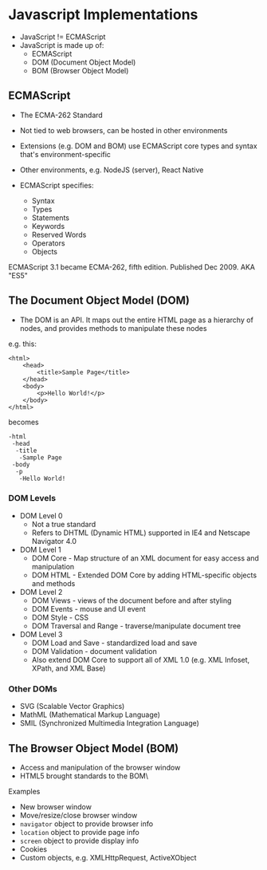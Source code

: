 # Javascript Implementations #

* JavaScript != ECMAScript
* JavaScript is made up of:
  * ECMAScript
  * DOM (Document Object Model)
  * BOM (Browser Object Model)

## ECMAScript ##

* The ECMA-262 Standard
* Not tied to web browsers, can be hosted in other environments
* Extensions (e.g. DOM and BOM) use ECMAScript core types and syntax that's environment-specific
* Other environments, e.g. NodeJS (server), React Native


* ECMAScript specifies:
  * Syntax
  * Types
  * Statements
  * Keywords
  * Reserved Words
  * Operators
  * Objects

ECMAScript 3.1 became ECMA-262, fifth edition. Published Dec 2009. AKA "ES5"

## The Document Object Model (DOM) ##

* The DOM is an API. It maps out the entire HTML page as a hierarchy of nodes, and provides methods to manipulate these nodes

e.g. this:
```
<html>
    <head>
        <title>Sample Page</title>
    </head>
    <body>
        <p>Hello World!</p>
    </body>
</html>
```
becomes

```
-html
 -head
  -title
   -Sample Page
 -body
  -p
   -Hello World!
```

### DOM Levels ###

* DOM Level 0
  * Not a true standard
  * Refers to DHTML (Dynamic HTML) supported in IE4 and Netscape Navigator 4.0
* DOM Level 1
  * DOM Core - Map structure of an XML document for easy access and manipulation
  * DOM HTML - Extended DOM Core by adding HTML-specific objects and methods
* DOM Level 2
  * DOM Views - views of the document before and after styling
  * DOM Events - mouse and UI event
  * DOM Style - CSS
  * DOM Traversal and Range - traverse/manipulate document tree
* DOM Level 3
  * DOM Load and Save - standardized load and save
  * DOM Validation - document validation
  * Also extend DOM Core to support all of XML 1.0 (e.g. XML Infoset, XPath, and XML Base)

### Other DOMs ###

* SVG (Scalable Vector Graphics)
* MathML (Mathematical Markup Language)
* SMIL (Synchronized Multimedia Integration Language)

## The Browser Object Model (BOM) ##

* Access and manipulation of the browser window
* HTML5 brought standards to the BOM\

Examples
* New browser window
* Move/resize/close browser window
* `navigator` object to provide browser info
* `location` object to provide page info
* `screen` object to provide display info
* Cookies
* Custom objects, e.g. XMLHttpRequest, ActiveXObject
